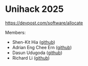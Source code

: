 # Unihack 2025
https://devpost.com/software/allocate

Members:
- Shen-Kit Hia ([github](https://github.com/shen-kit))
- Adrian Eng Chee Ern ([github](https://github.com/AdrianEngCheeErn))
- Dasun Udugoda ([github](https://github.com/Dasun-Udugoda))
- Richard Li ([github](https://github.com/RichardLi88))
